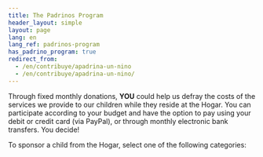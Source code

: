 ```yaml
---
title: The Padrinos Program
header_layout: simple
layout: page
lang: en
lang_ref: padrinos-program
has_padrino_program: true
redirect_from:
  - /en/contribuye/apadrina-un-nino
  - /en/contribuye/apadrina-un-nino/
---
```

Through fixed monthly donations, <b>YOU</b> could help us defray the costs of the services we provide to our children while they reside at the Hogar. You can participate according to your budget and have the option to pay using your debit or credit card (via PayPal), or through monthly electronic bank transfers. You decide!

To sponsor a child from the Hogar, select one of the following categories:
